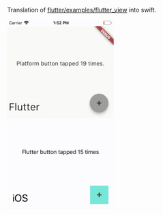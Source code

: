 Translation of [flutter/examples/flutter_view](https://github.com/flutter/flutter/tree/master/examples/flutter_view) into swift.

<img src="https://github.com/syfgkjasdkn/flutter_view_swift/blob/master/demo.gif" width="250">
